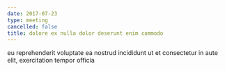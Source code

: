 ```yaml
---
date: 2017-07-23
type: meeting
cancelled: false
title: dolore ex nulla dolor deserunt enim commodo
---
```

eu reprehenderit voluptate ea nostrud incididunt ut et consectetur in aute elit, exercitation tempor officia